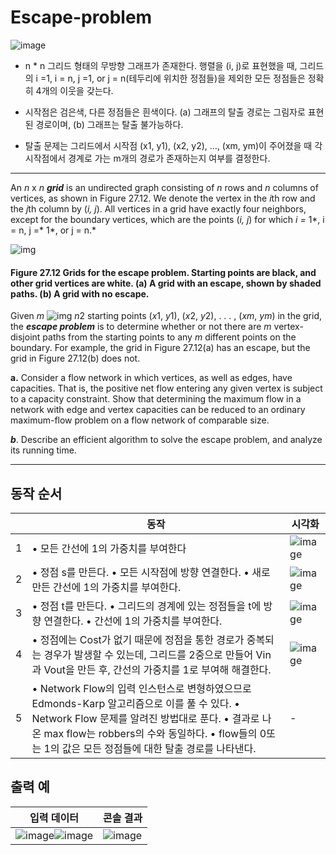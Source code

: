 # Escape-problem

![image](https://user-images.githubusercontent.com/58596222/209365696-9857a64a-aa16-48e8-9ff8-d7e6465492e0.png)

- n * n 그리드 형태의 무방향 그래프가 존재한다. 행렬을 (i, j)로 표현했을 때, 그리드의 i =1, i = n, j =1, or j = n(테두리에 위치한 정점들)을 제외한 모든 정점들은 정확히 4개의 이웃을 갖는다.

- 시작점은 검은색, 다른 정점들은 흰색이다. (a) 그래프의 탈출 경로는 그림자로 표현된 경로이며, (b) 그래프는 탈출 불가능하다.

- 탈출 문제는 그리드에서 시작점 (x1, y1), (x2, y2), …, (xm, ym)이 주어졌을 때 각 시작점에서 경계로 가는 m개의 경로가 존재하는지 여부를 결정한다.

---

An *n* x *n **grid*** is an undirected graph consisting of *n* rows and *n* columns of vertices, as shown in Figure 27.12. We denote the vertex in the *i*th row and the *j*th column by (*i, j*). All vertices in a grid have exactly four neighbors, except for the boundary vertices, which are the points (*i, j*) for which *i =* 1*, i = n, j =* 1*, or j = n.*

![img](http://staff.ustc.edu.cn/~csli/graduate/algorithms/book6/626_a.gif)

#### Figure 27.12 Grids for the escape problem. Starting points are black, and other grid vertices are white. (a) A grid with an escape, shown by shaded paths. (b) A grid with no escape.

Given *m* ![img](http://staff.ustc.edu.cn/~csli/graduate/algorithms/images/lteq12.gif) *n*2 starting points (*x*1, *y*1), (*x*2, *y*2), . . . , (*xm*, *ym*) in the grid, the ***escape problem*** is to determine whether or not there are *m* vertex-disjoint paths from the starting points to any *m* different points on the boundary. For example, the grid in Figure 27.12(a) has an escape, but the grid in Figure 27.12(b) does not.

**a.** Consider a flow network in which vertices, as well as edges, have capacities. That is, the positive net flow entering any given vertex is subject to a capacity constraint. Show that determining the maximum flow in a network with edge and vertex capacities can be reduced to an ordinary maximum-flow problem on a flow network of comparable size.

***b***. Describe an efficient algorithm to solve the escape problem, and analyze its running time.

---

## 동작 순서

|      | 동작                                                         | 시각화                                                       |
| ---- | ------------------------------------------------------------ | ------------------------------------------------------------ |
| 1    | • 모든 간선에 1의 가중치를 부여한다                          | ![image](https://user-images.githubusercontent.com/58596222/209365734-70475dc7-3e5c-4aa5-9d35-58bd1ee15263.png)
| 2    | • 정점 s를 만든다.  • 모든 시작점에 방향 연결한다.  • 새로 만든 간선에 1의 가중치를 부여한다. | ![image](https://user-images.githubusercontent.com/58596222/209365750-149cfd3f-7835-449c-9ca1-e5309f8bc6a6.png)
| 3    | • 정점 t를 만든다.  • 그리드의 경계에 있는  정점들을 t에 방향 연결한다.  • 간선에 1의 가중치를 부여한다. | ![image](https://user-images.githubusercontent.com/58596222/209365759-008f15d0-db12-4760-8795-4327a6bae558.png)
| 4    | • 정점에는 Cost가 없기 때문에 정점을 통한 경로가 중복되는  경우가 발생할 수 있는데, 그리드를 2중으로 만들어 Vin과 Vout을 만든 후, 간선의  가중치를 1로 부여해 해결한다. | ![image](https://user-images.githubusercontent.com/58596222/209365778-8e23f993-b7b2-4496-88ed-48c2b93dc288.png)
| 5    | • Network Flow의 입력 인스턴스로 변형하였으므로 Edmonds-Karp  알고리즘으로 이를 풀 수 있다.  • Network Flow 문제를 알려진 방법대로 푼다.  • 결과로 나온 max flow는  robbers의 수와 동일하다.  • flow들의 0또는 1의  값은 모든 정점들에 대한 탈출 경로를 나타낸다. | -                                                            |

## 출력 예

| 입력 데이터                                                  | 콘솔 결과                                                    |
| ------------------------------------------------------------ | ------------------------------------------------------------ |
| ![image](https://user-images.githubusercontent.com/58596222/209365817-f7a8d0d4-3d8e-408c-b31e-bb987ac123e6.png)![image](https://user-images.githubusercontent.com/58596222/209366260-c15ff46b-6f1c-40f2-8bdc-bbdebb724a78.png) | ![image](https://user-images.githubusercontent.com/58596222/209366314-8119fa6b-03b6-410b-ae7d-72485b49d56d.png) |
